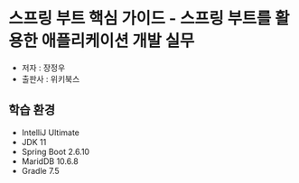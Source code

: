 # 스프링 부트 핵심 가이드 - 스프링 부트를 활용한 애플리케이션 개발 실무
- 저자 : 장정우
- 출판사 : 위키북스

## 학습 환경
- IntelliJ Ultimate
- JDK 11
- Spring Boot 2.6.10
- MaridDB 10.6.8
- Gradle 7.5
